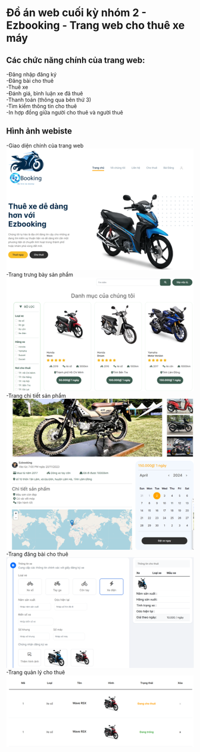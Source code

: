 # Đồ án web cuối kỳ nhóm 2 - Ezbooking - Trang web cho thuê xe máy

## Các chức năng chính của trang web:

-Đăng nhập đăng ký
<br/>
-Đăng bài cho thuê
<br/>
-Thuê xe 
<br/>
-Đánh giá, bình luận xe đã thuê
<br/>
-Thanh toán (thông qua bên thứ 3)
<br/>
-Tìm kiếm thông tin cho thuê
<br/>
-In hợp đồng giữa người cho thuê và người thuê

## Hình ảnh webiste
-Giao diện chính của trang web
<br/>
![Main page](Demo/main_page.png)
<br/>
-Trang trưng bày sản phẩm
<br/>
![Shop page](Demo/shop_page.png)
<br/>
-Trang chi tiết sản phẩm
<br/>
![Detail page](Demo/detail_product_page.png)
<br/>
-Trang đăng bài cho thuê
<br/>
![Lease page](Demo/lease_page.png)
<br/>
-Trang quản lý cho thuê
<br/>
![Main page](Demo/mange_page_for_landlord.png)
